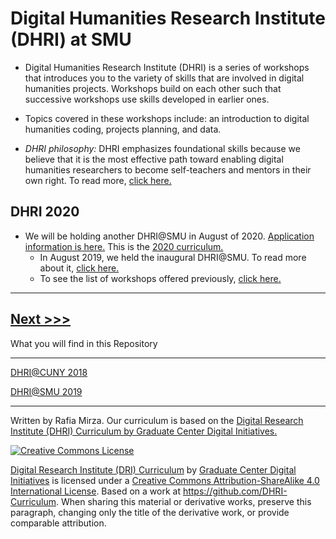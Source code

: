 # Digital Humanities Research Institute (DHRI) at SMU 

* Digital Humanities Research Institute (DHRI) is a series of workshops that introduces you to the variety of skills that are involved in digital humanities projects. Workshops build on each other such that successive workshops use skills developed in earlier ones. 

* Topics covered in these workshops include: an introduction to digital humanities coding, projects planning, and data. 

* *DHRI philosophy:* DHRI emphasizes foundational skills because we believe that it is the most effective path toward enabling digital humanities researchers to become self-teachers and mentors in their own right. To read more, [click here.](https://github.com/SouthernMethodistUniversity/previous/blob/master/sections/2018.md#dhri-philosophy)   


## DHRI 2020
* We will be holding another DHRI@SMU in August of 2020. [Application information is here.](https://southernmethodistuniversity.github.io/home/apply.html) This is the [2020 curriculum.](https://southernmethodistuniversity.github.io/home/curriculum.html)
    * In August 2019, we held the inaugural DHRI@SMU. To read more about it, [click here.](https://github.com/SouthernMethodistUniversity/previous/blob/master/sections/2019.md)
    * To see the list of workshops offered previously, [click here.](https://dhrismu.github.io/home/curriculum.html)

-----
[Next >>>](sections/2018.md)  
----

What you will find in this Repository

-----

[DHRI@CUNY 2018](sections/2018.md)  

[DHRI@SMU 2019](sections/2019.md)


----

Written by Rafia Mirza.
Our curriculum is based on the [Digital Research Institute (DHRI) Curriculum by Graduate Center Digital Initiatives.](https://github.com/DHRI-Curriculum/guide) 

[![Creative Commons License](https://i.creativecommons.org/l/by-sa/4.0/88x31.png)](http://creativecommons.org/licenses/by-sa/4.0/)

[Digital Research Institute (DRI) Curriculum](http://purl.org/dc/terms/) by [Graduate Center Digital Initiatives](https://gcdi.commons.gc.cuny.edu/) is licensed under a [Creative Commons Attribution-ShareAlike 4.0 International License](http://creativecommons.org/licenses/by-sa/4.0/). Based on a work at <https://github.com/DHRI-Curriculum>. When sharing this material or derivative works, preserve this paragraph, changing only the title of the derivative work, or provide comparable attribution.

